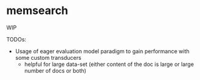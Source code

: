 # memsearch

WIP

TODOs:
- Usage of eager evaluation model paradigm to gain performance with some custom transducers
    - helpful for large data-set (either content of the doc is large or large number of docs or both)